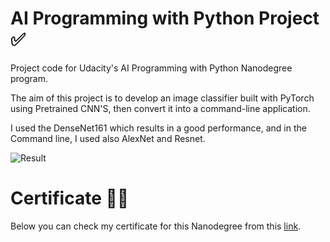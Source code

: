 # AI Programming with Python Project ✅

Project code for Udacity's AI Programming with Python Nanodegree program. 

The aim of this project is to develop an image classifier built with PyTorch using Pretrained CNN'S, then convert it into a command-line application.

I used the DenseNet161 which results in a good performance, and in the Command line, I used also AlexNet and Resnet.

![Result](https://github.com/Younes-Charfaoui/aipnd-project/blob/master/result.png)

# Certificate 📐📄
Below you can check my certificate for this Nanodegree from this [link](https://graduation.udacity.com/confirm/C9N94C7V). 

